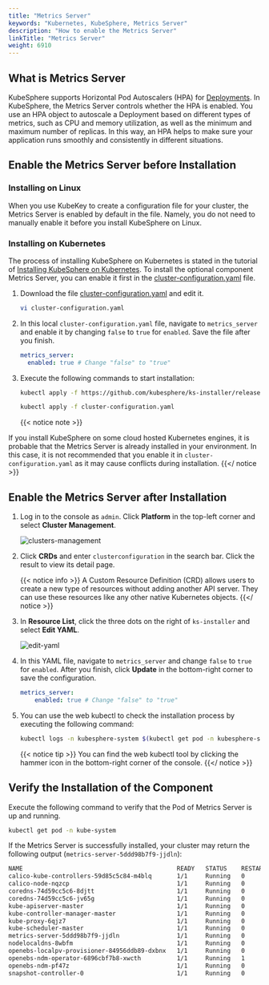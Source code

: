 ```yaml
---
title: "Metrics Server"
keywords: "Kubernetes, KubeSphere, Metrics Server"
description: "How to enable the Metrics Server"
linkTitle: "Metrics Server"
weight: 6910
---
```


## What is Metrics Server

KubeSphere supports Horizontal Pod Autoscalers (HPA) for [Deployments](../../project-user-guide/application-workloads/deployments/). In KubeSphere, the Metrics Server controls whether the HPA is enabled. You use an HPA object to autoscale a Deployment based on different types of metrics, such as CPU and memory utilization, as well as the minimum and maximum number of replicas. In this way, an HPA helps to make sure your application runs smoothly and consistently in different situations.

## Enable the Metrics Server before Installation

### Installing on Linux

When you use KubeKey to create a configuration file for your cluster, the Metrics Server is enabled by default in the file. Namely, you do not need to manually enable it before you install KubeSphere on Linux.

### **Installing on Kubernetes**

The process of installing KubeSphere on Kubernetes is stated in the tutorial of [Installing KubeSphere on Kubernetes](../../installing-on-kubernetes/introduction/overview/). To install the optional component Metrics Server, you can enable it first in the [cluster-configuration.yaml](https://github.com/kubesphere/ks-installer/releases/download/v3.0.0/cluster-configuration.yaml) file.

1. Download the file [cluster-configuration.yaml](https://github.com/kubesphere/ks-installer/releases/download/v3.0.0/cluster-configuration.yaml) and edit it.

    ```bash
    vi cluster-configuration.yaml
    ```

2. In this local `cluster-configuration.yaml` file, navigate to `metrics_server` and enable it by changing `false` to `true` for `enabled`. Save the file after you finish.

    ```yaml
    metrics_server:
      enabled: true # Change "false" to "true"
    ```

3. Execute the following commands to start installation:

    ```bash
    kubectl apply -f https://github.com/kubesphere/ks-installer/releases/download/v3.0.0/kubesphere-installer.yaml

    kubectl apply -f cluster-configuration.yaml
    ```
    
    {{< notice note >}}
    

If you install KubeSphere on some cloud hosted Kubernetes engines, it is probable that the Metrics Server is already installed in your environment. In this case, it is not recommended that you enable it in `cluster-configuration.yaml` as it may cause conflicts during installation.
    {{</ notice >}} 

## Enable the Metrics Server after Installation

1. Log in to the console as `admin`. Click **Platform** in the top-left corner and select **Cluster Management**.
   
    ![clusters-management](/images/docs/enable-pluggable-components/metrics-server/clusters-management.png)
    
2. Click **CRDs** and enter `clusterconfiguration` in the search bar. Click the result to view its detail page.

    {{< notice info >}}
A Custom Resource Definition (CRD) allows users to create a new type of resources without adding another API server. They can use these resources like any other native Kubernetes objects.
    {{</ notice >}}

3. In **Resource List**, click the three dots on the right of `ks-installer` and select **Edit YAML**.

    ![edit-yaml](/images/docs/enable-pluggable-components/metrics-server/edit-yaml.png)

4. In this YAML file, navigate to `metrics_server` and change `false` to `true` for `enabled`. After you finish, click **Update** in the bottom-right corner to save the configuration.

    ```yaml
    metrics_server:
        enabled: true # Change "false" to "true"
    ```

5. You can use the web kubectl to check the installation process by executing the following command:

    ```bash
    kubectl logs -n kubesphere-system $(kubectl get pod -n kubesphere-system -l app=ks-install -o jsonpath='{.items[0].metadata.name}') -f
    ```

    {{< notice tip >}}
You can find the web kubectl tool by clicking the hammer icon in the bottom-right corner of the console.
    {{</ notice >}}

## Verify the Installation of the Component

Execute the following command to verify that the Pod of Metrics Server is up and running.

```bash
kubectl get pod -n kube-system
```

If the Metrics Server is successfully installed, your cluster may return the following output (`metrics-server-5ddd98b7f9-jjdln`):

```bash
NAME                                           READY   STATUS    RESTARTS   AGE
calico-kube-controllers-59d85c5c84-m4blq       1/1     Running   0          28m
calico-node-nqzcp                              1/1     Running   0          28m
coredns-74d59cc5c6-8djtt                       1/1     Running   0          28m
coredns-74d59cc5c6-jv65g                       1/1     Running   0          28m
kube-apiserver-master                          1/1     Running   0          29m
kube-controller-manager-master                 1/1     Running   0          29m
kube-proxy-6qjz7                               1/1     Running   0          28m
kube-scheduler-master                          1/1     Running   0          29m
metrics-server-5ddd98b7f9-jjdln                1/1     Running   0          7m17s
nodelocaldns-8wbfm                             1/1     Running   0          28m
openebs-localpv-provisioner-84956ddb89-dxbnx   1/1     Running   0          28m
openebs-ndm-operator-6896cbf7b8-xwcth          1/1     Running   1          28m
openebs-ndm-pf47z                              1/1     Running   0          28m
snapshot-controller-0                          1/1     Running   0          22m
```